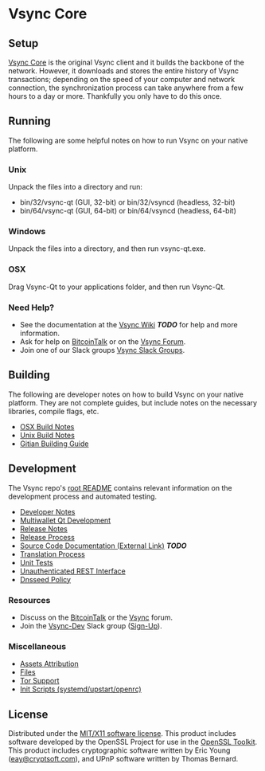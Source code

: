 Vsync Core
=====================

Setup
---------------------
[Vsync Core](http://vsync.com/wallet) is the original Vsync client and it builds the backbone of the network. However, it downloads and stores the entire history of Vsync transactions; depending on the speed of your computer and network connection, the synchronization process can take anywhere from a few hours to a day or more. Thankfully you only have to do this once.

Running
---------------------
The following are some helpful notes on how to run Vsync on your native platform.

### Unix

Unpack the files into a directory and run:

- bin/32/vsync-qt (GUI, 32-bit) or bin/32/vsyncd (headless, 32-bit)
- bin/64/vsync-qt (GUI, 64-bit) or bin/64/vsyncd (headless, 64-bit)

### Windows

Unpack the files into a directory, and then run vsync-qt.exe.

### OSX

Drag Vsync-Qt to your applications folder, and then run Vsync-Qt.

### Need Help?

* See the documentation at the [Vsync Wiki](https://en.bitcoin.it/wiki/Main_Page) ***TODO***
for help and more information.
* Ask for help on [BitcoinTalk](https://bitcointalk.org/index.php?topic=1262920.0) or on the [Vsync Forum](http://forum.vsync.com/).
* Join one of our Slack groups [Vsync Slack Groups](https://vsync.com/slack-logins/).

Building
---------------------
The following are developer notes on how to build Vsync on your native platform. They are not complete guides, but include notes on the necessary libraries, compile flags, etc.

- [OSX Build Notes](build-osx.md)
- [Unix Build Notes](build-unix.md)
- [Gitian Building Guide](gitian-building.md)

Development
---------------------
The Vsync repo's [root README](https://github.com/VsyncCrypto/VSX/blob/master/README.md) contains relevant information on the development process and automated testing.

- [Developer Notes](developer-notes.md)
- [Multiwallet Qt Development](multiwallet-qt.md)
- [Release Notes](release-notes.md)
- [Release Process](release-process.md)
- [Source Code Documentation (External Link)](https://dev.visucore.com/bitcoin/doxygen/) ***TODO***
- [Translation Process](translation_process.md)
- [Unit Tests](unit-tests.md)
- [Unauthenticated REST Interface](REST-interface.md)
- [Dnsseed Policy](dnsseed-policy.md)

### Resources

* Discuss on the [BitcoinTalk](https://bitcointalk.org/index.php?topic=1262920.0) or the [Vsync](http://forum.vsync.com/) forum.
* Join the [Vsync-Dev](https://vsync-dev.slack.com/) Slack group ([Sign-Up](https://vsync-dev.herokuapp.com/)).

### Miscellaneous
- [Assets Attribution](assets-attribution.md)
- [Files](files.md)
- [Tor Support](tor.md)
- [Init Scripts (systemd/upstart/openrc)](init.md)

License
---------------------
Distributed under the [MIT/X11 software license](http://www.opensource.org/licenses/mit-license.php).
This product includes software developed by the OpenSSL Project for use in the [OpenSSL Toolkit](https://www.openssl.org/). This product includes
cryptographic software written by Eric Young ([eay@cryptsoft.com](mailto:eay@cryptsoft.com)), and UPnP software written by Thomas Bernard.
